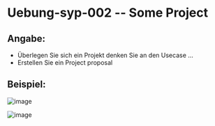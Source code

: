 # Uebung-syp-002  --  Some Project

## Angabe:
  - Überlegen Sie sich ein Projekt
    denken Sie an den Usecase
    ...
  - Erstellen Sie ein Project proposal

## Beispiel:

![image](https://github.com/IxI-Enki/Uebung-syp-002/assets/138018029/8c25ad26-6065-49b1-a1c6-14522fc14651)

![image](https://github.com/IxI-Enki/Uebung-syp-002/assets/138018029/c1d7cb7e-4cf2-4c76-a937-dd113622f8ab)

